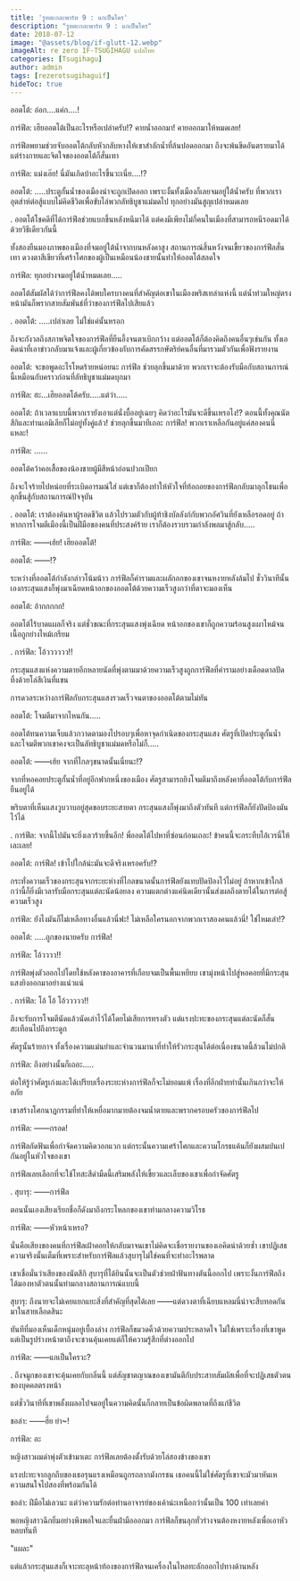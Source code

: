 ```yaml
---
title: 'รูทตะกละพาร์ท 9 : แกเป็นใคร'
description: "รูทตะกละพาร์ท 9 : แกเป็นใคร"
date: 2018-07-12
image: "@assets/blog/if-glutt-12.webp"
imageAlt: re zero IF-TSUGIHAGU แปลไทย
categories: [Tsugihagu]
author: admin
tags: [rezerotsugihaguif]
hideToc: true
---
```

ออตโต้: อ่อก....แค่ก....!

การ์ฟีล: เฮียออตโต้เป็นอะไรหรือเปล่าครับ!? คายน้ำออกมา! คายออกมาให้หมดเลย!

การ์ฟีลพยามช่วยจับออตโต้กลับหัวกลับหางให้เขาสำลักน้ำที่ล้นปอดออกมา ถึงจะพ้นขีดอันตรายมาได้แต่ร่างกายและจิตใจของออตโต้ก็สั่นเทา

การ์ฟีล: แม่งเอ๊ย! นี่มันเกิดบ้าอะไรขึ้นวะเนี่ย....!?

ออตโต้: .....ประตูกั้นน้ำของเมืองน่าจะถูกเปิดออก เพราะงั้นทั้งเมืองก็เลยจมอยู่ใต้น้ำครับ ที่พวกเราอุตส่าห์ต่อสู้แบบไม่คิดชีวิตเพื่อขับไล่พวกลัทธิบูชาแม่มดไป ทุกอย่างมันสูญเปล่าหมดเลย

.
ออตโต้โชคดีที่ได้การ์ฟีลช่วยแบกขึ้นหลังหนีมาได้ แต่คงมีเพียงไม่กี่คนในเมืองที่สามารถหนีรอดมาได้ด้วยวิธีเดียวกันนี้

ทั้งสองยืนมองภาพของเมืองที่จมอยู่ใต้น้ำจากบนหลังคาสูง สถานการณ์สิ้นหวังจนเขี้ยวของการ์ฟีลสั่นเทา ดวงตาสีเขียวที่เศร้าโศกของผู้เป็นเหมือนน้องชายนั้นทำให้ออตโต้สลดใจ

การ์ฟีล: ทุกอย่างจมอยู่ใต้น้ำหมดเลย.....

ออตโต้สัมผัสได้ว่าการ์ฟีลคงได้พบใครบางคนที่สำคัญต่อเขาในเมืองพริสเทล่าแห่งนี้ แต่น้ำท่วมใหญ่ตรงหน้ามันก็พรากสายสัมพันธ์ที่ว่าของการ์ฟีลไปเสียแล้ว

.
ออตโต้: .....เปล่าเลย ไม่ใช่แค่นั้นหรอก

ถึงจะกังวลถึงสภาพจิตใจของการ์ฟีลที่ยืนอึ้งจนตาเบิกกว้าง แต่ออตโต้ก็ต้องคิดถึงคนอื่นๆเช่นกัน ทั้งเอคิดน่าที่เอาข่าวกลับมาแจ้งและผู้เกี่ยวข้องกับการคัดสรรกษัตริย์คนอื่นที่มารวมตัวกันเพื่อฟังรายงาน

ออตโต้: จะขอพูดอะไรโหดร้ายหน่อยนะ การ์ฟีล ช่วยลุกขึ้นมาด้วย พวกเราจะต้องรับมือกับสถานการณ์นี้เหมือนกับคราวก่อนที่ลัทธิบูชาแม่มดบุกมา

การ์ฟีล: ฮะ...เฮียออตโต้ครับ.....แต่ว่า.....

ออตโต้: ถ้าเวลาแบบนี้พวกเรายังเอาแต่นั่งบื้ออยู่เฉยๆ คิดว่าอะไรมันจะดีขึ้นเหรอไง!? ตอนนี้ทั้งคุณนัตสึกิและท่านเอมิเลียก็ไม่อยู่ทั้งคู่แล้ว! ช่วยลุกขึ้นมาทีเถอะ การ์ฟีล! พวกเราเหลือกันอยู่แค่สองคนนี่แหละ!

การ์ฟีล: ......

ออตโต้คว้าคอเสื้อของน้องชายผู้มีสีหน้าอ่อนปวกเปียก

ถึงจะใจร้ายไปหน่อยที่ระเบิดอารมณ์ใส่ แต่เขาก็ต้องทำให้หัวใจที่ท้อถอยของการ์ฟีลกลับมาลุกโชนเพื่อลุกขึ้นสู้กับสถานการณ์ปัจจุบัน

.
ออตโต้: เราต้องค้นหาผู้รอดชีวิต แล้วไปรวมตัวกับผู้ท้าชิงบัลลังก์กับพวกอัศวินที่ยังเหลือรอดอยู่ ถ้าหากการโจมตีเมืองนี้เป็นฝีมือของคนที่ประสงค์ร้าย เราก็ต้องรวบรวมกำลังพลมาสู้กลับ.....

การ์ฟีล: ――เฮ้ย! เฮียออตโต้!

ออตโต้: ――!?

ระหว่างที่ออตโต้กำลังกล่าวโน้มน้าว การ์ฟีลก็คำรามและผลักอกของเขาจนหงายหลังล้มไป ชั่ววินาทีนั้นเองกระสุนแสงก็พุ่งมาเฉียดหน้าอกของออตโต้ด้วยความเร็วสูงกว่าที่ตาจะมองเห็น

ออตโต้: อ้ากกกกก!

ออตโต้ไร้บาดแผลก็จริง แต่ชั่วขณะที่กระสุนแสงพุ่งเฉียด หน้าอกของเขาก็ถูกความร้อนสูงเผาไหม้จนเนื้อถูกย่างไหม้เกรียม

.
การ์ฟีล: โอ้วววววว!!

กระสุนแสงแห่งความตายอีกหลายนัดที่พุ่งตามมาด้วยความเร็วสูงถูกการ์ฟีลที่คำรามอย่างเดือดดาลปัดทิ้งด้วยโล่สีเงินที่แขน

การดวลระหว่างการ์ฟีลกับกระสุนแสงรวดเร็วจนตาของออตโต้ตามไม่ทัน

ออตโต้: โจมตีมาจากไหนกัน.....

ออตโต้ทนความเจ็บแล้วกวาดตามองไปรอบๆเพื่อหาจุดกำเนิดของกระสุนแสง ศัตรูที่เปิดประตูกั้นน้ำและโจมตีพวกเขาคงจะเป็นลัทธิบูชาแม่มดหรือไม่ก็.....

ออตโต้: ――เฮ้ย จากที่ไกลๆขนาดนั้นเนี่ยนะ!?

จากที่หอคอยประตูกั้นน้ำที่อยู่อีกฟากหนึ่งของเมือง ศัตรูสามารถยิงโจมตีมาถึงหลังคาที่ออตโต้กับการ์ฟีลยืนอยู่ได้

พริบตาที่เห็นแสงวูบวาบอยู่สุดขอบระยะสายตา กระสุนแสงก็พุ่งมาถึงตัวทันที แต่การ์ฟีลก็ยังปัดป้องมันไว้ได้

.
การ์ฟีล: จากนี้ไปมันจะยิ่งเลวร้ายขึ้นอีก! พี่ออตโต้ไปหาที่ซ่อนก่อนเถอะ! ข้าคนนี้จะกระทืบไอ้เวรนี่ให้เละเลย!

ออตโต้: การ์ฟีล! เข้าไปใกล้น่ะมันจะดีจริงเหรอครับ!?

กระทั่งความเร็วของกระสุนจากระยะห่างที่ไกลขนาดนั้นการ์ฟีลยังแทบปัดป้องไว้ไม่อยู่ ถ้าหากเข้าใกล้กว่านี้ก็ยิ่งมีเวลารับมือกระสุนแต่ละนัดน้อยลง ความแตกต่างแค่นิดเดียวนั้นส่งผลถึงตายได้ในการต่อสู้ความเร็วสูง

การ์ฟีล: ยังไงมันก็ไม่เหลือทางอื่นแล้วนี่ฟะ! ไม่เหลือใครนอกจากพวกเราสองคนแล้วนี่! ใช่ไหมเล่า!?

ออตโต้: .....ถูกของนายครับ การ์ฟีล!

การ์ฟีล: โอ้วววว!!

การ์ฟีลพุ่งตัวออกไปโดยใช้หลังคาของอาคารที่เกือบจมเป็นพื้นเหยียบ เขามุ่งหน้าไปสู่หอคอยที่มีกระสุนแสงยิงออกมาอย่างแน่วแน่

.
การ์ฟีล: โอ้ โอ้ โอ้ววววว!!

ถึงจะรับการโจมตีนัดแล้วนัดเล่าไว้ได้โดยไม่เสียการทรงตัว แต่แรงปะทะของกระสุนแต่ละนัดก็สั่นสะเทือนไปถึงกระดูก

ศัตรูนั้นร้ายกาจ ทั้งเรื่องความแม่นยำและจำนวนมานาที่ทำให้รัวกระสุนได้ต่อเนื่องขนาดนี้ล้วนไม่ปกติ

การ์ฟีล: ถึงอย่างนั้นก็เถอะ.....

ต่อให้รู้ว่าศัตรูเก่งและได้เปรียบเรื่องระยะห่างการ์ฟีลก็จะไม่ยอมแพ้ เรื่องที่อีกฝ่ายทำนั้นเกินกว่าจะให้อภัย

เขาสร้างโศกนาฏกรรมที่ทำให้เหยื่อมากมายต้องจมน้ำตายและพรากครอบครัวของการ์ฟีลไป

การ์ฟีล: ――กรอด!

การ์ฟีลกัดฟันเพื่อกำจัดความคิดวอกแวก แต่กระนั้นความเศร้าโศกและความโกรธแค้นก็ยังผสมปนเปกันอยู่ในหัวใจของเขา

การ์ฟีลเลยเลือกที่จะใช้โทสะสีดำมืดนี้เสริมพลังให้เขี้ยวและเล็บของเขาเพื่อกำจัดศัตรู

.
สุบารุ: ――การ์ฟีล

ตอนนั้นเองเสียงเรียกชื่อก็ดังมาถึงกระโหลกของเขาท่ามกลางความวิโรธ

การ์ฟีล: ――หัวหน้าเหรอ?

นั่นคือเสียงของคนที่การ์ฟีลเฝ้าคอยให้กลับมาจนเขาไม่คิดจะเชื่อรายงานของเอคิดน่าด้วยซ้ำ เขาปฏิเสธความจริงนั้นเต็มที่เพราะสำหรับการ์ฟีลแล้วสุบารุไม่ใช่คนที่จะทำอะไรพลาด

เขาเชื่อมั่นว่าเสียงของนัตสึกิ สุบารุที่ได้ยินนั้นจะเป็นตัวช่วยฝ่าฟันทางตันนี้ออกไป เพราะงั้นการ์ฟีลถึงได้มองหาตัวตนนั้นท่ามกลางสถานการณ์แบบนี้

สุบารุ: ถึงนายจะไม่เคยแยกแยะสิ่งที่สำคัญที่สุดได้เลย ――แต่ดวงตาที่เฉียบแหลมนี่น่าจะสืบทอดกันมาในสายเลือดสินะ

ทันทีที่มองเห็นเด็กหนุ่มอยู่เบื้องล่าง การ์ฟีลก็ขมวดคิ้วด้วยความประหลาดใจ ไม่ใช่เพราะเรื่องที่เขาพูด แต่เป็นรูปร่างหน้าตาถึงจะชวนคุ้นเคยแต่ก็ให้ความรู้สึกที่ต่างออกไป

การ์ฟีล: ――แกเป็นใครวะ?

.
ถึงจมูกของเขาจะคุ้นเคยกับกลิ่นนี้ แต่สัญชาตญาณของเขามันตีกับประสาทสัมผัสเพื่อที่จะปฏิเสธตัวตนของบุคคลตรงหน้า

แต่ชั่ววินาทีที่เขาพลั้งเผลอไปจมอยู่ในความคิดนั้นก็กลายเป็นข้อผิดพลาดที่ถึงแก่ชีวิต

ชอล่า: ――ฮึ่ย ย่า~!

การ์ฟีล: อะ

หญิงสาวผมดำพุ่งตัวเข้ามาเตะ การ์ฟีลเลยต้องตั้งรับด้วยโล่สองข้างของเขา

แรงปะทะจากลูกถีบของเธอรุนแรงเหมือนถูกรถลากมังกรชน เธอคนนี้ไม่ใช่ศัตรูที่เขาจะมัวมาหันเหความสนใจไปสองที่พร้อมกันได้

ชอล่า: ฝีมือไม่เลวนะ แต่ว่าความรักต่อท่านอาจารย์ของเค้าน่ะเหนือกว่านั้นเป็น 100 เท่าเลยค่า

พอหญิงสาวฉีกยิ้มอย่างพึงพอใจและยื่นฝ่ามือออกมา การ์ฟีลก็ขนลุกทั่วร่างจนต้องหงายหลังเพื่อเอาหัวหลบทันที

"แผละ"

แต่แล้วกระสุนแสงก็เจาะทะลุหน้าท้องของการ์ฟีลจนเครื่องในไหลทะลักออกไปทางด้านหลัง
